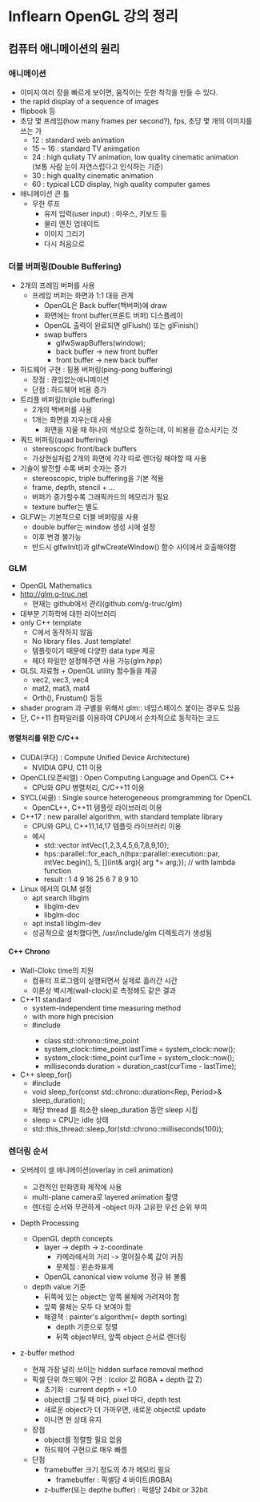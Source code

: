 # Inflearn OpenGL 강의 정리

## 컴퓨터 애니메이션의 원리

### 애니메이션

- 이미지 여러 장을 빠르게 보이면, 움직이는 듯한 착각을 만들 수 있다.
- the rapid display of a sequence of images
- flipbook 등
- 초당 몇 프레임(how many frames per second?), fps, 초당 몇 개의 이미지를 쓰는 가
  - 12 : standard web animation
  - 15 ~ 16 : standard TV animgation
  - 24 : high quliaty TV animation, low quality cinematic animation  
  (보통 사람 눈이 자연스럽다고 인식하는 기준)
  - 30 : high quality cinematic animation
  - 60 : typical LCD display, high quality computer games
- 애니메이션 큰 틀
  - 무한 루프
    - 유저 입력(user input) : 마우스, 키보드 등
    - 물리 엔진 업데이트
    - 이미지 그리기
    - 다시 처음으로

### 더블 버퍼링(Double Buffering)

- 2개의 프레임 버퍼를 사용
  - 프레임 버퍼는 화면과 1:1 대응 관계
    - OpenGL은 Back buffer(백버퍼)에 draw
    - 화면에는 front buffer(프론트 버퍼) 디스플레이
    - OpenGL 출력이 완료되면 glFlush() 또는 glFinish()
    - swap buffers
      - glfwSwapBuffers(window);
      - back buffer → new front buffer
      - front buffer → new back buffer
- 하드웨어 구현 : 핑퐁 버퍼링(ping-pong buffering)
  - 장점 : 끊임없는애니메이션
  - 단점 : 하드웨어 비용 증가
- 트리플 버퍼링(triple buffering)
  - 2개의 백버퍼를 사용
  - 1개는 화면을 지우는데 사용
    - 화면을 지울 때 하나의 색상으로 칠하는데, 이 비용을 감소시키는 것
- 쿼드 버퍼링(quad buffering)
  - stereoscopic front/back buffers
  - 가상현실처럼 2개의 화면에 각각 따로 렌더링 해야할 때 사용
- 기술이 발전할 수록 버퍼 숫자는 증가
  - stereoscopic, triple buffering을 기본 적용
  - frame, depth, stencil + ...
  - 버퍼가 증가할수록 그래픽카드의 메모리가 필요
  - texture buffer는 별도
- GLFW는 기본적으로 더블 버퍼링을 사용
  - double buffer는 window 생성 시에 설정
  - 이후 변경 불가능
  - 반드시 glfwInit()과 glfwCreateWindow() 함수 사이에서 호출해야함

### GLM

- OpenGL Mathematics
- http://glm.g-truc.net
  - 현재는 github에서 관리(github.com/g-truc/glm)
- 대부분 기하학에 대한 라이브러리
- only C++ template
  - C에서 동작하지 않음
  - No library files. Just template!
  - 템플릿이기 때문에 다양한 data type 제공
  - 헤더 파일만 설정해주면 사용 가능(glm.hpp)
- GLSL 자료형 + OpenGL utility 함수들을 제공
  - vec2, vec3, vec4
  - mat2, mat3, mat4
  - Orth(), Frustum() 등등
- shader program 과 구별을 위해서 glm:: 네임스페이스 붙이는 경우도 있음
- 단, C++11 컴파일러를 이용하여 CPU에서 순차적으로 동작하는 코드

#### 병렬처리를 위한 C/C++

- CUDA(쿠다) : Compute Unified Device Architecture)
  - NVIDIA GPU, C11 이용
- OpenCL(오픈씨엘) : Open Computing Language and OpenCL C++
  - CPU와 GPU 병렬처리, C/C++11 이용
- SYCL(씨클) : Single source heterogeneous promgramming for OpenCL
  - OpenCL++, C++11 템플릿 라이브러리 이용
- C++17 : new parallel algorithm, with standard template library
  - CPU와 GPU, C++11,14,17 템플릿 라이브러리 이용
  - 예시
    - std::vector<int> intVec{1,2,3,4,5,6,7,8,9,10};
    - hps::parallel::for_each_n(hpx::parallel::execution::par, intVec.begin(), 5, [](int& arg){ arg *= arg;}); // with lambda function
    - result : 1 4 9 16 25 6 7 8 9 10
- Linux 에서의 GLM 설정
  - apt search libglm
    - libglm-dev
    - libglm-doc
  - apt install libglm-dev
  - 성공적으로 설치했다면, /usr/include/glm 디렉토리가 생성됨

#### C++ Chrono

- Wall-Clokc time의 지원
  - 컴퓨터 프로그램이 실행되면서 실제로 흘러간 시간
  - 이론상 벽시계(wall-clock)로 측정해도 같은 결과
- C++11 standard
  - system-independent time measuring method
  - with more high precision
  - #include <chrono>
    - class std::chrono::time_point
    - system_clock::time_point lastTime = system_clock::now();
    - system_clock::time_point curTime = system_clock::now();
    - milliseconds duration = duration_cast<milliseconds>(curTime - lastTime);
- C++ sleep_for()
  - #include <thread>
  - void sleep_for(const std::chrono::duration<Rep, Period>& sleep_duration);
  - 해당 thread 를 최소한 sleep_duration 동안 sleep 시킴
  - sleep = CPU는 idle 상태
  - std::this_thread::sleep_for(std::chrono::milliseconds(100));

### 렌더링 순서

- 오버레이 셀 애니메이션(overlay in cell animation)
  - 고전적인 만화영화 제작에 사용
  - multi-plane camera로 layered animation 촬영
  - 렌더링 순서와 무관하게
    -object 마자 고유한 우선 순위 부여

- Depth Processing
  - OpenGL depth concepts
    - layer -> depth -> z-coordinate
      - 카메라에서의 거리 -> 멀어질수록 값이 커짐
      - 문제점 : 왼손좌표계
    - OpenGL canonical view volume 정규 뷰 볼륨
  - depth value 기준
    - 뒤쪽에 있는 object는 앞쪽 물체에 가려져야 함
    - 앞쪽 물체는 모두 다 보여야 함
    - 해결책 : painter's algorithm(= depth sorting)
      - depth 기준으로 정렬
      - 뒤쪽 object부터, 앞쪽 object 순서로 렌더링
- z-buffer method
  - 현재 가장 널리 쓰이는 hidden surface removal method
  - 픽셀 단위 하드웨어 구현 : (color 값 RGBA + depth 값 Z)
    - 초기화 : current depth = +1.0
    - object를 그릴 때 마다, pixel 마다, depth test
    - 새로운 object가 더 가까우면, 새로운 object로 update
    - 아니면 현 상태 유지
  - 장점
    - object를 정렬할 필요 없음
    - 하드웨어 구현으로 매우 빠름
  - 단점
    - framebuffer 크기 정도의 추가 메모리 필요
      - framebuffer : 픽셀당 4 바이트(RGBA)
    - z-buffer(또는 depthe buffer) : 픽셀당 24bit or 32bit

  